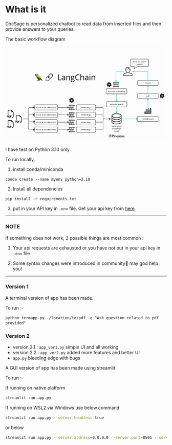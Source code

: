 # What is it

DocSage is personalized chatbot to read data from inserted files and then provide answers to your queries.

The basic workflow diagram 

![](./workingdiagram.png)

I have test on Python 3.10 only.

To run locally,

1. install conda/miniconda

```
conda create --name myenv python=3.10
```

2. Install all dependencies

```
pip install -r requirements.txt
```

3. put in your API key in `.env` file. Get your api key from [here](https://makersuite.google.com/app/apikey)

---
### NOTE

If something does not work, 2 possible things are most common :

1. Your api requests are exhausted or you have not put in your api key in `.env` file

2. Some syntax changes were introduced in community🥲 may god help you!
---

### Version 1
A terminal version of app has been made.

To run :-

```
python termapp.py ./location/to/pdf -q "Ask question related to pdf provided"
```


### Version 2

- version 2.1 : `app_ver1.py` simple UI and all working
- version 2.2 : `app_ver2.py` added more features and better UI
- `app.py` bleeding edge with bugs

A GUI version of app has been made using streamlit

To run :-

If running on native platform
```bash
streamlit run app.py
```

If running on WSL2 via Windows use below command
```bash
streamlit run app.py --server.headless true
```
or below 

```bash
streamlit run app.py --server.address=0.0.0.0 --server.port=8501 --server.headless true
``` 
